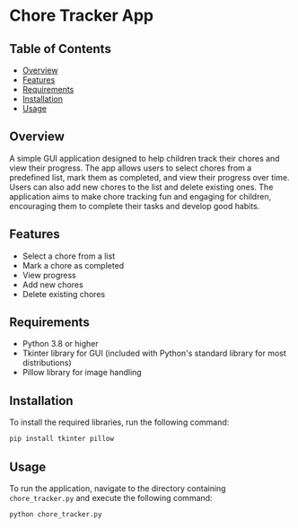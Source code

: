 # Chore Tracker App

## Table of Contents

- [Overview](#overview)
- [Features](#features)
- [Requirements](#requirements)
- [Installation](#installation)
- [Usage](#usage)

## Overview

A simple GUI application designed to help children track their chores and view their progress. The app allows users to select chores from a predefined list, mark them as completed, and view their progress over time. Users can also add new chores to the list and delete existing ones. The application aims to make chore tracking fun and engaging for children, encouraging them to complete their tasks and develop good habits.

## Features

- Select a chore from a list
- Mark a chore as completed
- View progress
- Add new chores
- Delete existing chores

## Requirements

- Python 3.8 or higher
- Tkinter library for GUI (included with Python's standard library for most distributions)
- Pillow library for image handling

## Installation

To install the required libraries, run the following command:

```bash
pip install tkinter pillow
```

## Usage

To run the application, navigate to the directory containing `chore_tracker.py` and execute the following command:

```bash
python chore_tracker.py
```
